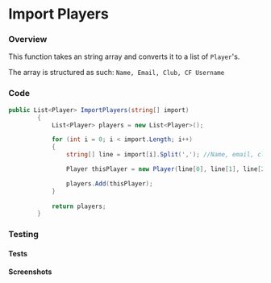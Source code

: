 # Import Players

### Overview

This function takes an string array and converts it to a list of `Player`'s.

The array is structured as such: `Name, Email, Club, CF Username`
### Code

```csharp
public List<Player> ImportPlayers(string[] import)
        {
            List<Player> players = new List<Player>();

            for (int i = 0; i < import.Length; i++)
            {
                string[] line = import[i].Split(','); //Name, email, club, CF username

                Player thisPlayer = new Player(line[0], line[1], line[2], line[3]);

                players.Add(thisPlayer);
            }
            
            return players;
        }
```
### Testing

#### Tests

#### Screenshots
